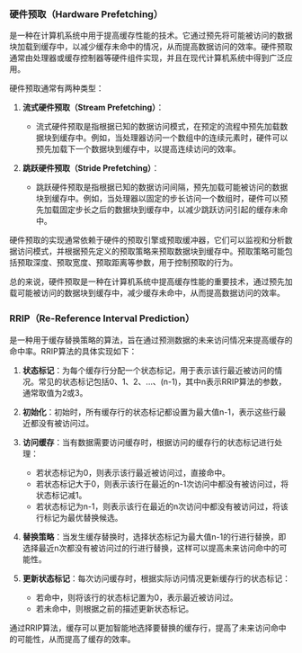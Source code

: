 ### 硬件预取（Hardware Prefetching）
是一种在计算机系统中用于提高缓存性能的技术。它通过预先将可能被访问的数据块加载到缓存中，以减少缓存未命中的情况，从而提高数据访问的效率。硬件预取通常由处理器或缓存控制器等硬件组件实现，并且在现代计算机系统中得到广泛应用。

硬件预取通常有两种类型：

1. **流式硬件预取（Stream Prefetching）**：
   - 流式硬件预取是指根据已知的数据访问模式，在预定的流程中预先加载数据块到缓存中。例如，当处理器访问一个数组中的连续元素时，硬件可以预先加载下一个数据块到缓存中，以提高连续访问的效率。

2. **跳跃硬件预取（Stride Prefetching）**：
   - 跳跃硬件预取是指根据已知的数据访问间隔，预先加载可能被访问的数据块到缓存中。例如，当处理器以固定的步长访问一个数组时，硬件可以预先加载固定步长之后的数据块到缓存中，以减少跳跃访问引起的缓存未命中。

硬件预取的实现通常依赖于硬件的预取引擎或预取缓冲器，它们可以监视和分析数据访问模式，并根据预先定义的预取策略来预取数据块到缓存中。预取策略可能包括预取深度、预取宽度、预取距离等参数，用于控制预取的行为。

总的来说，硬件预取是一种在计算机系统中提高缓存性能的重要技术，通过预先加载可能被访问的数据块到缓存中，减少缓存未命中，从而提高数据访问的效率。
### RRIP（Re-Reference Interval Prediction）
是一种用于缓存替换策略的算法，旨在通过预测数据的未来访问情况来提高缓存的命中率。RRIP算法的具体实现如下：

1. **状态标记**：为每个缓存行分配一个状态标记，用于表示该行最近被访问的情况。常见的状态标记包括0、1、2、...、(n-1)，其中n表示RRIP算法的参数，通常取值为2或3。

2. **初始化**：初始时，所有缓存行的状态标记都设置为最大值n-1，表示这些行最近都没有被访问过。

3. **访问缓存**：当有数据需要访问缓存时，根据访问的缓存行的状态标记进行处理：
   - 若状态标记为0，则表示该行最近被访问过，直接命中。
   - 若状态标记大于0，则表示该行在最近的n-1次访问中都没有被访问过，将状态标记减1。
   - 若状态标记为n-1，则表示该行在最近的n次访问中都没有被访问过，将该行标记为最优替换候选。

4. **替换策略**：当发生缓存替换时，选择状态标记为最大值n-1的行进行替换，即选择最近n次都没有被访问过的行进行替换，这样可以提高未来访问命中的可能性。

5. **更新状态标记**：每次访问缓存时，根据实际访问情况更新缓存行的状态标记：
   - 若命中，则将该行的状态标记置为0，表示最近被访问过。
   - 若未命中，则根据之前的描述更新状态标记。

通过RRIP算法，缓存可以更加智能地选择要替换的缓存行，提高了未来访问命中的可能性，从而提高了缓存的效率。
